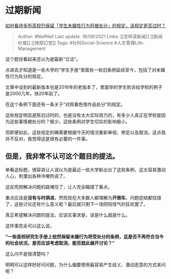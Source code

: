 # 过期新闻
[如何看待多所高校仍保留「学生未婚性行为将被处分」的规定，该规定是否过时？](https://www.zhihu.com/question/486851860/answer/2121829206)

> Author: #NellNell 
Last update: *18/09/2021* 
Links: [[怎样读新闻]] [[新闻价值]] [[燎原幻觉]]
Tags: #社科Social-Science #人生管理Life-Management 
  

这个题目看起来还以为是最新“立法”。

点进去才知道是一些大学的“学生手册”里面有一些旧条例延续至今，包括了对未婚性行为处分的规定。

文章中谈到的最新版本也是2016年的老版本了，里面举的学生败诉给学校的例子是2000几年。快20年前了。

在这个条例下面还有一条关于“对观看色情作品处分”的规定。

这些规定明显是陈旧过时的，也是没有太大实际效力的，有多少人真正在学校是因为这些事情被处分的？极少。这些条例对学生切实的影响极小。

但即便如此，这些规定的确需要根据今天的情况重新审视、修定以及取消。这点我并不反对，我觉得这是很有必要的一件事。

## 但是，我非常不认可这个题目的提法。

单看这标题，很容易让人误以为是最近一些大学新出台了这些条例，这太容易激动人心，刺激出各种冷嘲热讽了。

这反而把解决问题的路堵住了，让人完全瞄错了重点。

重点应该是**没有与时俱进**，然而现在大多数人都理解为**开倒车**。问题症结都找错了，这些讨论还有什么意义呢？最后就只剩下一场阴阳怪气的狂欢罢了。

真正希望解决问题的提法，应该实事求是，该是什么就是什么。

这件事完全可以这么说，

**“一些高校研究生手册上依然保留未婚行为将受处分的条例，这是否不再符合当今的社会状况，是否应该考虑取消，能否就此展开讨论？”**

这么问不是很清楚吗？

明明可以这样好好问问题，为什么偏要使用最容易产生歧义、激动恶意的方式来问呢？